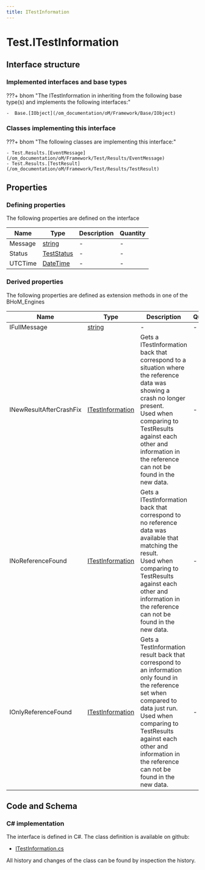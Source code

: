 ```yaml
---
title: ITestInformation
---
```


# Test.ITestInformation



## Interface structure

### Implemented interfaces and base types

???+ bhom "The ITestInformation in inheriting from the following base type(s) and implements the following interfaces:"

    -  Base.[IObject](/om_documentation/oM/Framework/Base/IObject)


### Classes implementing this interface

???+ bhom "The following classes are implementing this interface:"

    - Test.Results.[EventMessage](/om_documentation/oM/Framework/Test/Results/EventMessage)
    - Test.Results.[TestResult](/om_documentation/oM/Framework/Test/Results/TestResult)


## Properties



### Defining properties

The following properties are defined on the interface

| Name             | Type             | Description      | Quantity         |
|------------------|------------------|------------------|------------------|
| Message | [string](https://learn.microsoft.com/en-us/dotnet/api/System.String?view=netstandard-2.0) | - | - |
| Status | [TestStatus](/om_documentation/oM/Framework/Test/TestStatus) | - | - |
| UTCTime | [DateTime](https://learn.microsoft.com/en-us/dotnet/api/System.DateTime?view=netstandard-2.0) | - | - |


### Derived properties

The following properties are defined as extension methods in one of the BHoM_Engines

| Name             | Type             | Description      | Quantity         | Engine           |
|------------------|------------------|------------------|------------------|------------------|
| IFullMessage | [string](https://learn.microsoft.com/en-us/dotnet/api/System.String?view=netstandard-2.0) | - | - | Test_Engine |
| INewResultAfterCrashFix | [ITestInformation](/om_documentation/oM/Framework/Test/ITestInformation) | Gets a ITestInformation back that correspond to a situation where the reference data was showing a crash no longer present.<br>Used when comparing to TestResults against each other and information in the reference can not be found in the new data. | - | InteroperabilityTest_Engine |
| INoReferenceFound | [ITestInformation](/om_documentation/oM/Framework/Test/ITestInformation) | Gets a ITestInformation back that correspond to no reference data was available that matching the result.<br>Used when comparing to TestResults against each other and information in the reference can not be found in the new data. | - | InteroperabilityTest_Engine |
| IOnlyReferenceFound | [ITestInformation](/om_documentation/oM/Framework/Test/ITestInformation) | Gets a TestInformation result back that correspond to an information only found in the reference set when compared to data just run.<br>Used when comparing to TestResults against each other and information in the reference can not be found in the new data. | - | InteroperabilityTest_Engine |


## Code and Schema

### C# implementation

The interface is defined in C#. The class definition is available on github:

- [ITestInformation.cs](https://github.com/BHoM/BHoM/blob/develop/Test_oM/ITestInformation.cs)

All history and changes of the class can be found by inspection the history.
